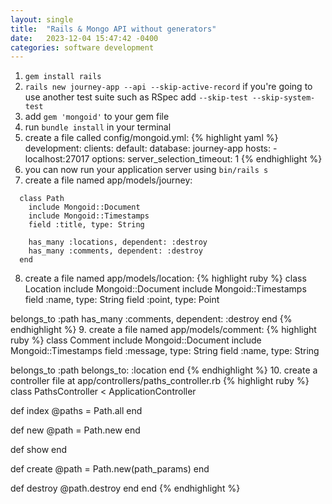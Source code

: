 ```yaml
---
layout: single
title:  "Rails & Mongo API without generators"
date:   2023-12-04 15:47:42 -0400
categories: software development
---
```

1. `gem install rails`
2. `rails new journey-app --api --skip-active-record` if you're going to use another test suite such as RSpec add `--skip-test --skip-system-test`
3. add `gem 'mongoid'` to your gem file
4. run `bundle install` in your terminal
5. create a file called config/mongoid.yml:
  {% highlight yaml %}
  development:
    clients:
      default:
        database: journey-app
        hosts:
          - localhost:27017
        options:
          server_selection_timeout: 1
  {% endhighlight %}
6. you can now run your application server using `bin/rails s`
7. create a file named app/models/journey:
```
  class Path
    include Mongoid::Document
    include Mongoid::Timestamps
    field :title, type: String

    has_many :locations, dependent: :destroy
    has_many :comments, dependent: :destroy
  end
```

8. create a file named app/models/location:
{% highlight ruby %}
class Location
  include Mongoid::Document
  include Mongoid::Timestamps
  field :name, type: String
  field :point, type: Point

  belongs_to :path
  has_many :comments, dependent: :destroy
end
{% endhighlight %}
9. create a file named app/models/comment:
{% highlight ruby %}
class Comment
  include Mongoid::Document
  include Mongoid::Timestamps
  field :message, type: String
  field :name, type: String

  belongs_to :path
  belongs_to: :location
end
{% endhighlight %}
10. create a controller file at app/controllers/paths_controller.rb
{% highlight ruby %}
class PathsController < ApplicationController

  def index
    @paths = Path.all
  end

  def new
    @path = Path.new
  end

  def show
  end

  def create
    @path = Path.new(path_params)
  end

  def destroy
    @path.destroy
  end
end
{% endhighlight %}
